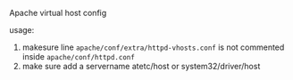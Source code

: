 Apache virtual host config

usage:

1. makesure line `apache/conf/extra/httpd-vhosts.conf` is not commented inside `apache/conf/httpd.conf`
2. make sure add a servername atetc/host or system32/driver/host
